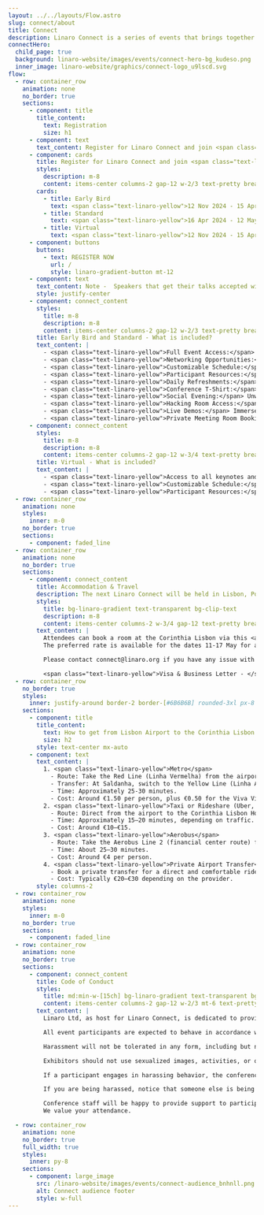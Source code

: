 ```yaml
---
layout: ../../layouts/Flow.astro
slug: connect/about
title: Connect
description: Linaro Connect is a series of events that brings together the Arm Ecosystem. This is the ONLY place where developers, maintainers of both hardware and software can collaborate and discuss common problems
connectHero:
  child_page: true
  background: linaro-website/images/events/connect-hero-bg_kudeso.png
  inner_image: linaro-website/graphics/connect-logo_u9lscd.svg
flow:
  - row: container_row
    animation: none
    no_border: true
    sections:
      - component: title
        title_content:
          text: Registration
          size: h1
      - component: text
        text_content: Register for Linaro Connect and join <span class="text-linaro-yellow">hundreds</span> of the world’s leading Arm Open Source technical experts.
      - component: cards
        title: Register for Linaro Connect and join <span class="text-linaro-yellow">hundreds</span> of the world’s leading Arm Open Source technical experts.
        styles:
          description: m-8
          content: items-center columns-2 gap-12 w-2/3 text-pretty break-words divide-y
        cards:
          - title: Early Bird
            text: <span class="text-linaro-yellow">12 Nov 2024 - 15 Apr 2025</span><br>£750
          - title: Standard
            text: <span class="text-linaro-yellow">16 Apr 2024 - 12 May 2025</span><br>£1,120
          - title: Virtual
            text: <span class="text-linaro-yellow">12 Nov 2024 - 15 Apr 2025</span><br>£30
      - component: buttons
        buttons:
          - text: REGISTER NOW
            url: /
            style: linaro-gradient-button mt-12
      - component: text
        text_content: Note -  Speakers that get their talks accepted will receive a complimentary speaker pass. For more information on how to submit a talk, <a class="text-linaro-yellow no-underline" href="/">click here</a>.
        style: justify-center
      - component: connect_content
        styles:
          title: m-8
          description: m-8
          content: items-center columns-2 gap-12 w-2/3 text-pretty break-words
        title: Early Bird and Standard - What is included?
        text_content: |
          - <span class="text-linaro-yellow">Full Event Access:</span> Get complete access to Linaro Connect 2025, including keynotes, sessions, BoFs, private meetings, and more.
          - <span class="text-linaro-yellow">Networking Opportunities:</span> Connect with industry professionals through Birds of a Feather (BoFs) sessions, discussions, and collaboration activities.
          - <span class="text-linaro-yellow">Customizable Schedule:</span> Tailor your experience by creating a personalized agenda, prioritizing sessions aligned with your interests.
          - <span class="text-linaro-yellow">Participant Resources:</span> Access event materials, documentation, and shared resources to enhance understanding.
          - <span class="text-linaro-yellow">Daily Refreshments:</span> Enjoy lunch coffee, and snacks from Wednesday to Friday to stay energized.
          - <span class="text-linaro-yellow">Conference T-Shirt:</span> Receive an exclusive Linaro Connect 2025 conference t-shirt as a token of participation.
          - <span class="text-linaro-yellow">Social Evening:</span> Unwind, connect, and enjoy a relaxed atmosphere with casual conversations and activities.
          - <span class="text-linaro-yellow">Hacking Room Access:</span> Collaborate, code, and engage in hands-on sessions in a dedicated hacking room.
          - <span class="text-linaro-yellow">Live Demos:</span> Immerse yourself in live demonstrations of the latest technologies, innovations, and projects.
          - <span class="text-linaro-yellow">Private Meeting Room Booking:</span> Book secure meeting rooms for exclusive discussions, collaboration, or networking.
      - component: connect_content
        styles:
          title: m-8
          description: m-8
          content: items-center columns-2 gap-12 w-3/4 text-pretty break-words
        title: Virtual - What is included?
        text_content: |
          - <span class="text-linaro-yellow">Access to all keynotes and technical sessions:</span> Live-stream keynotes, sessions, BoFs, and more.
          - <span class="text-linaro-yellow">Customizable Schedule:</span> Tailor your experience by creating a personalized agenda, prioritizing sessions aligned with your interests.
          - <span class="text-linaro-yellow">Participant Resources:</span> Access event materials, documentation, and shared resources to enhance understanding.
  - row: container_row
    animation: none
    styles:
      inner: m-0
    no_border: true
    sections:
      - component: faded_line
  - row: container_row
    animation: none
    no_border: true
    sections:
      - component: connect_content
        title: Accommodation & Travel
        description: The next Linaro Connect will be held in Lisbon, Portugal, Tuesday 13 - Friday 16 May 2025 at the Corinthia Lisbon.
        styles:
          title: bg-linaro-gradient text-transparent bg-clip-text
          description: m-8
          content: items-center columns-2 w-3/4 gap-12 text-pretty break-words
        text_content: |
          Attendees can book a room at the Corinthia Lisbon via this <a class="text-linaro-yellow no-underline" href="/">link</a>.
          The preferred rate is available for the dates 11-17 May for a limited time upon availability - we recommend you book your room as soon as possible.

          Please contact connect@linaro.org if you have any issue with booking your accommodation.

          <span class="text-linaro-yellow">Visa & Business Letter - </span> If you require a visa and need a business invitation letter and/or visa support letter, please register for Linaro Connect and follow the instructions on Kite.events.
  - row: container_row
    no_border: true
    styles:
      inner: justify-around border-2 border-[#6B6B6B] rounded-3xl px-8 w-3/4 mx-auto mb-16
    sections:
      - component: title
        title_content:
          text: How to get from Lisbon Airport to the Corinthia Lisbon Hotel
          size: h2
        style: text-center mx-auto
      - component: text
        text_content: |
          1. <span class="text-linaro-yellow">Metro</span>
            - Route: Take the Red Line (Linha Vermelha) from the airport station to Saldanha station.
            - Transfer: At Saldanha, switch to the Yellow Line (Linha Amarela) heading towards Rato and get off at Sete Rios station, which is a short walk from the Corinthia Lisbon. 
            - Time: Approximately 25-30 minutes.
            - Cost: Around €1.50 per person, plus €0.50 for the Viva Viagem card (if you don't already have one).
          2. <span class="text-linaro-yellow">Taxi or Rideshare (Uber, Bolt)</span>
            - Route: Direct from the airport to the Corinthia Lisbon Hotel. 
            - Time: Approximately 15–20 minutes, depending on traffic. 
            - Cost: Around €10–€15.
          3. <span class="text-linaro-yellow">Aerobus</span>
            - Route: Take the Aerobus Line 2 (financial center route) from the airport and get off at the Sete Rios stop, close to the Corinthia Hotel. 
            - Time: About 25–30 minutes. 
            - Cost: Around €4 per person. 
          4. <span class="text-linaro-yellow">Private Airport Transfer</span>
            - Book a private transfer for a direct and comfortable ride, especially if you have a lot of luggage. 
            - Cost: Typically €20–€30 depending on the provider.
        style: columns-2
  - row: container_row
    animation: none
    styles:
      inner: m-0
    no_border: true
    sections:
      - component: faded_line
  - row: container_row
    animation: none
    no_border: true
    sections:
      - component: connect_content
        title: Code of Conduct
        styles:
          title: md:min-w-[15ch] bg-linaro-gradient text-transparent bg-clip-text
          content: items-center columns-2 gap-12 w-2/3 mt-6 text-pretty break-words
        text_content: |
          Linaro Ltd, as host for Linaro Connect, is dedicated to providing a harassment-free experience for participants at all of our events. Linaro events are working conferences intended for professional networking and collaboration in the Linux community. They exist to encourage the open exchange of ideas and expression and require an environment that recognizes the inherent worth of every person and group. While at Linaro events or related ancillary or social events, any participants, including speakers, attendees, volunteers, sponsors, exhibitors, booth staff and anyone else, should not engage in harassment in any form of communication or media including email, texting and social media.

          All event participants are expected to behave in accordance with professional standards, with both the Linaro Connect Code of Conduct as well as their respective employer’s policies governing appropriate workplace behavior, and applicable laws.

          Harassment will not be tolerated in any form, including but not limited to harassment based on gender, gender identity and expression, sexual orientation, disability, physical appearance, body size, race, age, religion or any other status protected by laws in which the conference or program is being held. Harassment includes the use of abusive, offensive or degrading language, intimidation, stalking, harassing photography or recording, inappropriate physical contact, sexual imagery and unwelcome sexual advances or requests for sexual favors.. Any report of harassment at one of our events will be addressed immediately. Participants asked to stop any harassing behavior are expected to comply immediately. Anyone who witnesses or is subjected to unacceptable behavior should notify a conference organizer at once.

          Exhibitors should not use sexualized images, activities, or other material in their booths and must refrain from the use of sexualized clothing/uniforms/costumes, or otherwise creating a sexualized environment. Speakers should not use sexual language, images, or any language or images that would constitute harassment as defined above in their talks.

          If a participant engages in harassing behavior, the conference organizers may take any action they deem appropriate, ranging from issuance of a warning to the offending individual to expulsion from the conference with no refund, depending on the circumstances. Linaro reserves the right to exclude any participant found to be engaging in harassing behavior from participating in any further Linaro events, trainings or other activities.

          If you are being harassed, notice that someone else is being harassed, or have any other concerns relating to harassment, please contact a member of conference staff immediately. Conference staff can be identified by t-shirts/staff badges onsite; and an organizer can be found at the event registration counter at any time. You are also encouraged to contact Diane Cheshire, Group HR Director at diane.cheshire@linaro.org

          Conference staff will be happy to provide support to participants, including contacting hotel/venue security or local law enforcement, when appropriate, providing escorts, or otherwise assisting those experiencing harassment to ensure that they feel safe for the duration of the conference.
          We value your attendance.

  - row: container_row
    animation: none
    no_border: true
    full_width: true
    styles:
      inner: py-8
    sections:
      - component: large_image
        src: /linaro-website/images/events/connect-audience_bnhnll.png
        alt: Connect audience footer
        style: w-full
---
```

